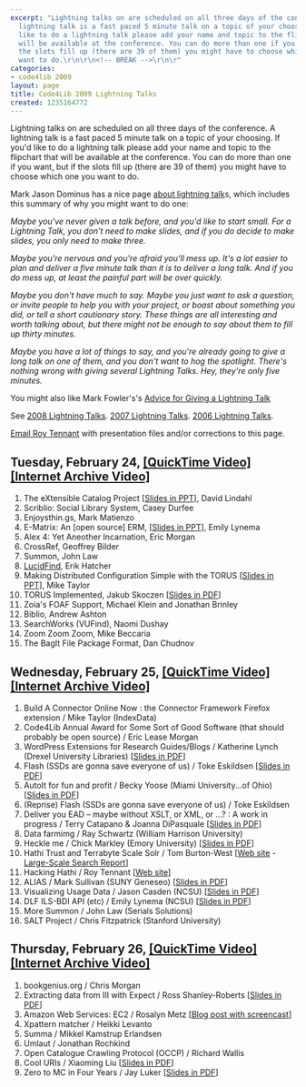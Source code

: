 ```yaml
---
excerpt: "Lightning talks on are scheduled on all three days of the conference.  A
  lightning talk is a fast paced 5 minute talk on a topic of your choosing. If you'd
  like to do a lightning talk please add your name and topic to the flipchart that
  will be available at the conference. You can do more than one if you want, but if
  the slots fill up (there are 39 of them) you might have to choose which one you
  want to do.\r\n\r\n<!-- BREAK -->\r\n\r"
categories:
- code4lib 2009
layout: page
title: Code4Lib 2009 Lightning Talks
created: 1235164772
---
```

Lightning talks on are scheduled on all three days of the conference.  A lightning talk is a fast paced 5 minute talk on a topic of your choosing. If you'd like to do a lightning talk please add your name and topic to the flipchart that will be available at the conference. You can do more than one if you want, but if the slots fill up (there are 39 of them) you might have to choose which one you want to do.

<!-- BREAK -->

Mark Jason Dominus has a nice page <a href="http://perl.plover.com/lt/lightning-talks.html">about lightning talk</a>s, which includes this summary of why you might want to do one:

<em>Maybe you've never given a talk before, and you'd like to start small. For a Lightning Talk, you don't need to make slides, and if you do decide to make slides, you only need to make three.

Maybe you're nervous and you're afraid you'll mess up. It's a lot easier to plan and deliver a five minute talk than it is to deliver a long talk. And if you do mess up, at least the painful part will be over quickly.

Maybe you don't have much to say. Maybe you just want to ask a question, or invite people to help you with your project, or boast about something you did, or tell a short cautionary story. These things are all interesting and worth talking about, but there might not be enough to say about them to fill up thirty minutes.

Maybe you have a lot of things to say, and you're already going to give a long talk on one of them, and you don't want to hog the spotlight. There's nothing wrong with giving several Lightning Talks. Hey, they're only five minutes.</em>

You might also like Mark Fowler's's <a href="http://www.perl.com/pub/a/2004/07/30/lightningtalk.html">Advice for Giving a Lightning Talk</a>

See <a href="http://code4lib.org/conference/2008/lightning">2008 Lightning Talks</a>.
<a href="http://code4lib.org/2007/lightningtalks"> 2007 Lightning Talks</a>.
<a href="http://code4lib.org/2006/lightning">2006 Lightning Talks</a>.

<p><a href="mailto:roytennant@gmail.com">Email Roy Tennant</a> with presentation files and/or corrections to this page.</p>

<h2>Tuesday, February 24, <a href="http://dl.lib.brown.edu/code4lib/lightning_day1.html" target="_blank">[QuickTime Video]</a>  <a href="http://www.archive.org/details/Code4lib2009LightningTalksDayOne" target="_blank">[Internet Archive Video]</a></h2>

<ol>
<li>The eXtensible Catalog Project [<a href="/files/XC_Lightning.ppt">Slides in PPT</a>], David Lindahl</li>
<li>Scriblio: Social Library System, Casey Durfee</li>
<li>Enjoysthin.gs, Mark Matienzo</li>
<li>E-Matrix: An [open source] ERM, [<a href="/files/ematrix.ppt">Slides in PPT</a>],
 Emily Lynema</li>
<li>Alex 4: Yet Aneother Incarnation, Eric Morgan</li>
<li>CrossRef, Geoffrey Bilder</li>
<li>Summon, John Law</lI>
<li><a href="http://www.lucidimagination.com/search">LucidFind</a>, Erik Hatcher</li>
<li>Making Distributed Configuration Simple with the TORUS [<a href="http://www.miketaylor.org.uk/tmp/torus.ppt">Slides in PPT</a>], Mike Taylor</li>
<li>TORUS Implemented, Jakub Skoczen [<a href="/files/torus_impl.pdf">Slides in PDF</a>]</li>
<li>Zoia's FOAF Support, Michael Klein and Jonathan Brinley</li>
<li>Biblio, Andrew Ashton</li>
<li>SearchWorks (VUFind), Naomi Dushay</li>
<li>Zoom Zoom Zoom, Mike Beccaria</li>
<li>The BagIt File Package Format, Dan Chudnov</li>
</ol>


<h2>Wednesday, February 25, <a href="http://dl.lib.brown.edu/code4lib/lightning_day2.html" target="_blank">[QuickTime Video]</a>  <a href="http://www.archive.org/details/Code4lib2009LightningTalksDayTwo" target="_blank">[Internet Archive Video]</a></h2>
<ol>
<li>Build A Connector Online Now : the Connector Framework Firefox extension / Mike Taylor (IndexData)</li>
<li>Code4Lib Annual Award for Some Sort of Good Software (that should probably be open source) / Eric Lease Morgan</li>
<li>WordPress Extensions for Research Guides/Blogs / Katherine Lynch (Drexel University Libraries) [<a href="/files/lynch.pdf">Slides in PDF</a>]</li>
<li>Flash (SSDs are gonna save everyone of us) / Toke Eskildsen [<a href="/files/Flash_lightning_talk.pdf">Slides in PDF</a>]</li>
<li>AutoIt for fun and profit / Becky Yoose (Miami University...of Ohio) [<a href="/files/AutoIt_for_fun_and_profit.pdf">Slides in PDF</a>]</li>
<li>(Reprise) Flash (SSDs are gonna save everyone of us) / Toke Eskildsen</li>
<li>Deliver you EAD &ndash; maybe without XSLT, or XML, or ...? : A work in progress / Terry Catapano & Joanna DiPasquale [<a href="/files/catapano_lightning.pdf">Slides in PDF</a>]</li>
<li>Data farmimg / Ray Schwartz (William Harrison University)</li>
<li>Heckle me / Chick Markley (Emory University) [<a href="chicks-lightning.pdf">Slides in PDF</a>]</li>
<li>Hathi Trust and Terrabyte Scale Solr / Tom Burton-West [<a href="http://hathitrust.org/">Web site</a> - <a href="http://www.hathitrust.org/technical_reports/Large-Scale-Search.pdf">Large-Scale Search Report</a>]</li>
<li>Hacking Hathi / Roy Tennant [<a href="http://roytennant.com/proto/hathi/">Web site</a>]</li>
<li>ALIAS / Mark Sullivan (SUNY Geneseo) [<a href="/files/ALIAS.pdf">Slides in PDF</a>]</li>
<li>Visualizing Usage Data / Jason Casden (NCSU) [<a href="/files/casden.pdf">Slides in PDF</a>]</li>
<li>DLF ILS-BDI API (etc) / Emily Lynema (NCSU) [<a href="/files/ils-id.pdf">Slides in PDF</a>]</li>
<li>More Summon / John Law (Serials Solutions)</li>
<li>SALT Project / Chris Fitzpatrick (Stanford University)</li>
</ol>

<h2>Thursday, February 26, <a href="http://dl.lib.brown.edu/code4lib/lightning_day3.html" target="_blank">[QuickTime Video]</a>  <a href="http://www.archive.org/details/Code4lib2009LightningTalksDayThree" target="_blank">[Internet Archive Video]</a></h2>

<ol>
<li>bookgenius.org / Chris Morgan</li>
<li>Extracting data from III with Expect / Ross Shanley-Roberts [<a href="/files/shanley-roberts.pdf">Slides in PDF</a>]</li>
<li>Amazon Web Services: EC2 / Rosalyn Metz [<a href="http://rosalynmetz.com/ideas/2009/02/26/lightning-talk-at-code4lib/">Blog post with screencast</a>]</li>
<li>Xpattern matcher / Heikki Levanto</li>
<li>Summa / Mikkel Kamstrup Erlandsen</li>
<li>Umlaut / Jonathan Rochkind</li>
<li>Open Catalogue Crawling Protocol (OCCP) / Richard Wallis</li>
<li>Cool URIs / Xiaoming Liu [<a href="/files/xiaoming.pdf">Slides in PDF</a>]</li>
<li>Zero to MC in Four Years / Jay Luker [<a href="/files/Zero_to_MC.pdf">Slides in PDF</a>]</li>
</ol>

